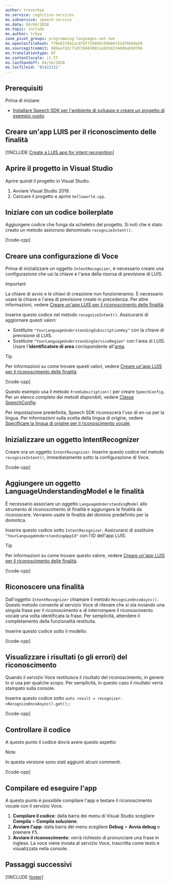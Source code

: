 ```yaml
---
author: trevorbye
ms.service: cognitive-services
ms.subservice: speech-service
ms.date: 04/04/2020
ms.topic: include
ms.author: trbye
zone_pivot_groups: programming-languages-set-two
ms.openlocfilehash: 770e037641ac8fbf75989dc94b66fd1df0689e50
ms.sourcegitcommit: b80aafd2c71d7366838811e92bd234ddbab507b6
ms.translationtype: HT
ms.contentlocale: it-IT
ms.lasthandoff: 04/16/2020
ms.locfileid: "81422131"
---
```

## <a name="prerequisites"></a>Prerequisiti

Prima di iniziare:

* <a href="~/articles/cognitive-services/Speech-Service/quickstarts/setup-platform.md?tabs=windows&pivots=programming-language-cpp" target="_blank">Installare Speech SDK per l'ambiente di sviluppo e creare un progetto di esempio vuoto<span class="docon docon-navigate-external x-hidden-focus"></span></a>.

## <a name="create-a-luis-app-for-intent-recognition"></a>Creare un'app LUIS per il riconoscimento delle finalità

[!INCLUDE [Create a LUIS app for intent recognition](../luis-sign-up.md)]

## <a name="open-your-project-in-visual-studio"></a>Aprire il progetto in Visual Studio

Aprire quindi il progetto in Visual Studio.

1. Avviare Visual Studio 2019.
2. Caricare il progetto e aprire `helloworld.cpp`.

## <a name="start-with-some-boilerplate-code"></a>Iniziare con un codice boilerplate

Aggiungere codice che funga da scheletro del progetto. Si noti che è stato creato un metodo asincrono denominato `recognizeIntent()`.

[!code-cpp[](~/samples-cognitive-services-speech-sdk/quickstart/cpp/windows/intent-recognition/helloworld/helloworld.cpp?range=6-16,72-80)]

## <a name="create-a-speech-configuration"></a>Creare una configurazione di Voce

Prima di inizializzare un oggetto `IntentRecognizer`, è necessario creare una configurazione che usi la chiave e l'area della risorsa di previsione di LUIS.

> [!IMPORTANT]
> La chiave di avvio e le chiavi di creazione non funzioneranno. È necessario usare la chiave e l'area di previsione create in precedenza. Per altre informazioni, vedere [Creare un'app LUIS per il riconoscimento delle finalità](#create-a-luis-app-for-intent-recognition).

Inserire questo codice nel metodo `recognizeIntent()`. Assicurarsi di aggiornare questi valori:

* Sostituire `"YourLanguageUnderstandingSubscriptionKey"` con la chiave di previsione di LUIS.
* Sostituire `"YourLanguageUnderstandingServiceRegion"` con l'area di LUIS.  Usare l'**identificatore di area** corrispondente all'[area](https://aka.ms/speech/sdkregion).

>[!TIP]
> Per informazioni su come trovare questi valori, vedere [Creare un'app LUIS per il riconoscimento delle finalità](#create-a-luis-app-for-intent-recognition).

[!code-cpp[](~/samples-cognitive-services-speech-sdk/quickstart/cpp/windows/intent-recognition/helloworld/helloworld.cpp?range=25)]

Questo esempio usa il metodo `FromSubscription()` per creare `SpeechConfig`. Per un elenco completo dei metodi disponibili, vedere [Classe SpeechConfig](https://docs.microsoft.com/cpp/cognitive-services/speech/speechconfig).

Per impostazione predefinita, Speech SDK riconoscerà l'uso di en-us per la lingua. Per informazioni sulla scelta della lingua di origine, vedere [Specificare la lingua di origine per il riconoscimento vocale](../../../../how-to-specify-source-language.md).

## <a name="initialize-an-intentrecognizer"></a>Inizializzare un oggetto IntentRecognizer

Creare ora un oggetto `IntentRecognizer`. Inserire questo codice nel metodo `recognizeIntent()`, immediatamente sotto la configurazione di Voce.

[!code-cpp[](~/samples-cognitive-services-speech-sdk/quickstart/cpp/windows/intent-recognition/helloworld/helloworld.cpp?range=28)]

## <a name="add-a-languageunderstandingmodel-and-intents"></a>Aggiungere un oggetto LanguageUnderstandingModel e le finalità

È necessario associare un oggetto `LanguageUnderstandingModel` allo strumento di riconoscimento di finalità e aggiungere le finalità da riconoscere. Verranno usate le finalità del dominio predefinito per la domotica.

Inserire questo codice sotto `IntentRecognizer`. Assicurarsi di sostituire `"YourLanguageUnderstandingAppId"` con l'ID dell'app LUIS.

>[!TIP]
> Per informazioni su come trovare questo valore, vedere [Creare un'app LUIS per il riconoscimento delle finalità](#create-a-luis-app-for-intent-recognition).

[!code-cpp[](~/samples-cognitive-services-speech-sdk/quickstart/cpp/windows/intent-recognition/helloworld/helloworld.cpp?range=31-33)]

## <a name="recognize-an-intent"></a>Riconoscere una finalità

Dall'oggetto `IntentRecognizer` chiamare il metodo `RecognizeOnceAsync()`. Questo metodo consente al servizio Voce di rilevare che si sta inviando una singola frase per il riconoscimento e di interrompere il riconoscimento vocale una volta identificata la frase. Per semplicità, attendere il completamento della funzionalità restituita.

Inserire questo codice sotto il modello:

[!code-cpp[](~/samples-cognitive-services-speech-sdk/quickstart/cpp/windows/intent-recognition/helloworld/helloworld.cpp?range=43)]

## <a name="display-the-recognition-results-or-errors"></a>Visualizzare i risultati (o gli errori) del riconoscimento

Quando il servizio Voce restituisce il risultato del riconoscimento, in genere lo si usa per qualche scopo. Per semplicità, in questo caso il risultato verrà stampato sulla console.

Inserire questo codice sotto `auto result = recognizer->RecognizeOnceAsync().get();`:

[!code-cpp[](~/samples-cognitive-services-speech-sdk/quickstart/cpp/windows/intent-recognition/helloworld/helloworld.cpp?range=46-71)]

## <a name="check-your-code"></a>Controllare il codice

A questo punto il codice dovrà avere questo aspetto:

> [!NOTE]
> In questa versione sono stati aggiunti alcuni commenti.

[!code-cpp[](~/samples-cognitive-services-speech-sdk/quickstart/cpp/windows/intent-recognition/helloworld/helloworld.cpp?range=6-79)]

## <a name="build-and-run-your-app"></a>Compilare ed eseguire l'app

A questo punto è possibile compilare l'app e testare il riconoscimento vocale con il servizio Voce.

1. **Compilare il codice**: dalla barra dei menu di Visual Studio scegliere **Compila** > **Compila soluzione**.
2. **Avviare l'app**: dalla barra dei menu scegliere **Debug** > **Avvia debug** o premere <kbd>F5</kbd>.
3. **Avviare il riconoscimento**: verrà richiesto di pronunciare una frase in inglese. La voce viene inviata al servizio Voce, trascritta come testo e visualizzata nella console.

## <a name="next-steps"></a>Passaggi successivi

[!INCLUDE [footer](./footer.md)]
